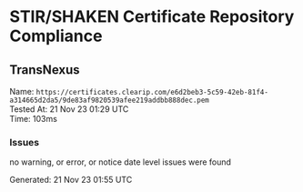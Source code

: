# STIR/SHAKEN Certificate Repository Compliance

## TransNexus

Name: `https://certificates.clearip.com/e6d2beb3-5c59-42eb-81f4-a314665d2da5/9de83af9820539afee219addbb888dec.pem`\
Tested At: 21 Nov 23 01:29 UTC\
Time: 103ms

### Issues

no warning, or error, or notice date level issues were found

Generated: 21 Nov 23 01:55 UTC